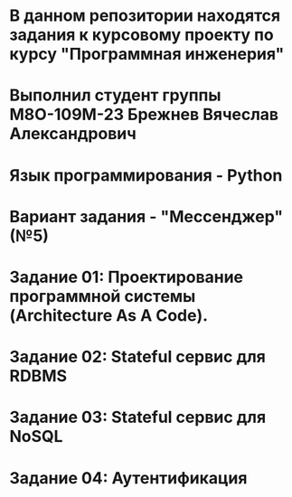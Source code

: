# В данном репозитории находятся задания к курсовому проекту по курсу "Программная инженерия"
# Выполнил студент группы М8О-109М-23 Брежнев Вячеслав Александрович
# Язык программирования - Python 
# Вариант задания - "Мессенджер" (№5)
# Задание 01: Проектирование программной системы (Architecture As A Code). 
# Задание 02: Stateful сервис для RDBMS
# Задание 03: Stateful сервис для NoSQL
# Задание 04: Аутентификация